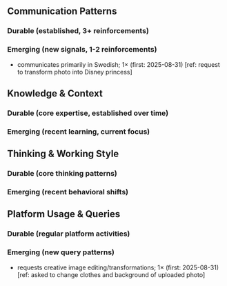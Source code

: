 ## Communication Patterns
### Durable (established, 3+ reinforcements)

### Emerging (new signals, 1-2 reinforcements)
- communicates primarily in Swedish; 1× (first: 2025-08-31) [ref: request to transform photo into Disney princess]

## Knowledge & Context
### Durable (core expertise, established over time)

### Emerging (recent learning, current focus)

## Thinking & Working Style
### Durable (core thinking patterns)

### Emerging (recent behavioral shifts)

## Platform Usage & Queries
### Durable (regular platform activities)

### Emerging (new query patterns)
- requests creative image editing/transformations; 1× (first: 2025-08-31) [ref: asked to change clothes and background of uploaded photo]